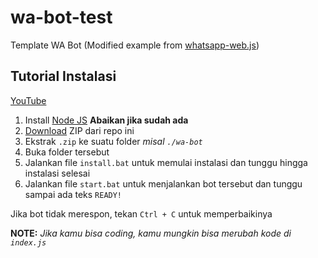 # wa-bot-test
Template WA Bot (Modified example from [whatsapp-web.js](https://github.com/pedroslopez/whatsapp-web.js/))
## Tutorial Instalasi
[YouTube](https://youtu.be/EY2eL_JHsME)
1. Install [Node JS](https://nodejs.org/en/download/) **Abaikan jika sudah ada**
2. [Download](https://github.com/Nurutomo/wa-bot-test/archive/master.zip) ZIP dari repo ini
3. Ekstrak `.zip` ke suatu folder _misal `./wa-bot`_
4. Buka folder tersebut
5. Jalankan file `install.bat` untuk memulai instalasi dan tunggu hingga instalasi selesai
6. Jalankan file `start.bat` untuk menjalankan bot tersebut dan tunggu sampai ada teks `READY!`

Jika bot tidak merespon, tekan `Ctrl + C` untuk memperbaikinya

**NOTE:** _Jika kamu bisa coding, kamu mungkin bisa merubah kode di `index.js`_
